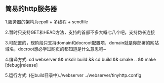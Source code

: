 ## 简易的http服务器 ##

1.服务器的架构为epoll + 多线程 + sendfile

2.暂时只支持GET和HEAD方法，支持的首部不多大概七八个吧，支持伪长连接

3.可配置的，现阶段只支持domain和docroot配置项，domain就是你部署的网站域名，docroot想必学过网页的都知道是什么意思吧~

4.编译方式: cd webserver && mkdir build && cd build && cmake .. && make [debug|release] 

5.运行方式: (在build目录中)./webserver ../webserver/tinyhttp.config 